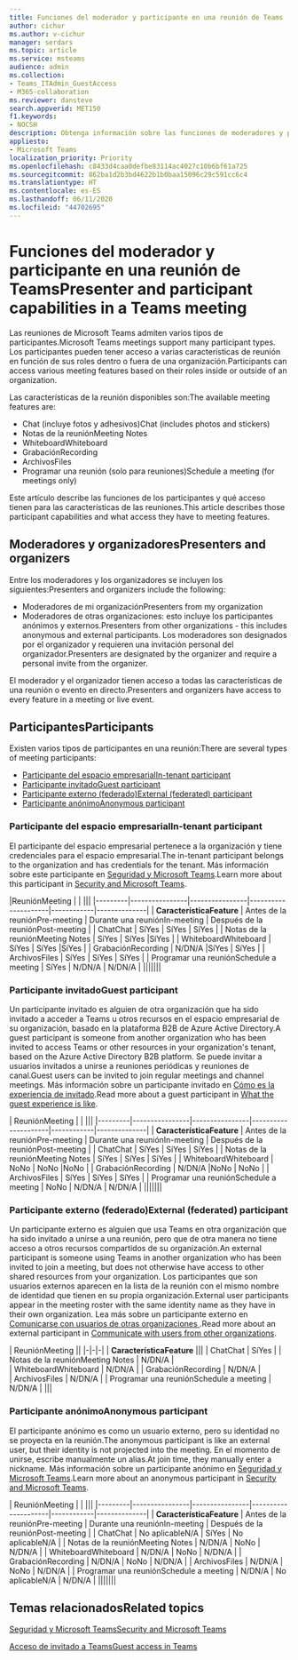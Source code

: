 ```yaml
---
title: Funciones del moderador y participante en una reunión de Teams
author: cichur
ms.author: v-cichur
manager: serdars
ms.topic: article
ms.service: msteams
audience: admin
ms.collection:
- Teams_ITAdmin_GuestAccess
- M365-collaboration
ms.reviewer: dansteve
search.appverid: MET150
f1.keywords:
- NOCSH
description: Obtenga información sobre las funciones de moderadores y participantes en una reunión de Teams.
appliesto:
- Microsoft Teams
localization_priority: Priority
ms.openlocfilehash: c8433d4caa0defbe83114ac4027c10b6bf61a725
ms.sourcegitcommit: 862ba1d2b3bd4622b1b0baa15096c29c591cc6c4
ms.translationtype: HT
ms.contentlocale: es-ES
ms.lasthandoff: 06/11/2020
ms.locfileid: "44702695"
---
```

<a name="presenter-and-participant-capabilities-in-a-teams-meeting"></a><span data-ttu-id="7d216-103">Funciones del moderador y participante en una reunión de Teams</span><span class="sxs-lookup"><span data-stu-id="7d216-103">Presenter and participant capabilities in a Teams meeting</span></span>
======================================================

<span data-ttu-id="7d216-104">Las reuniones de Microsoft Teams admiten varios tipos de participantes.</span><span class="sxs-lookup"><span data-stu-id="7d216-104">Microsoft Teams meetings support many participant types.</span></span> <span data-ttu-id="7d216-105">Los participantes pueden tener acceso a varias características de reunión en función de sus roles dentro o fuera de una organización.</span><span class="sxs-lookup"><span data-stu-id="7d216-105">Participants can access various meeting features based on their roles inside or outside of an organization.</span></span>

<span data-ttu-id="7d216-106">Las características de la reunión disponibles son:</span><span class="sxs-lookup"><span data-stu-id="7d216-106">The available meeting features are:</span></span>

- <span data-ttu-id="7d216-107">Chat (incluye fotos y adhesivos)</span><span class="sxs-lookup"><span data-stu-id="7d216-107">Chat (includes photos and stickers)</span></span>
- <span data-ttu-id="7d216-108">Notas de la reunión</span><span class="sxs-lookup"><span data-stu-id="7d216-108">Meeting Notes</span></span>
- <span data-ttu-id="7d216-109">Whiteboard</span><span class="sxs-lookup"><span data-stu-id="7d216-109">Whiteboard</span></span>
- <span data-ttu-id="7d216-110">Grabación</span><span class="sxs-lookup"><span data-stu-id="7d216-110">Recording</span></span>
- <span data-ttu-id="7d216-111">Archivos</span><span class="sxs-lookup"><span data-stu-id="7d216-111">Files</span></span>
- <span data-ttu-id="7d216-112">Programar una reunión (solo para reuniones)</span><span class="sxs-lookup"><span data-stu-id="7d216-112">Schedule a meeting (for meetings only)</span></span>

<span data-ttu-id="7d216-113">Este artículo describe las funciones de los participantes y qué acceso tienen para las características de las reuniones.</span><span class="sxs-lookup"><span data-stu-id="7d216-113">This article describes those participant capabilities and what access they have to meeting features.</span></span>

## <a name="presenters-and-organizers"></a><span data-ttu-id="7d216-114">Moderadores y organizadores</span><span class="sxs-lookup"><span data-stu-id="7d216-114">Presenters and organizers</span></span>

<span data-ttu-id="7d216-115">Entre los moderadores y los organizadores se incluyen los siguientes:</span><span class="sxs-lookup"><span data-stu-id="7d216-115">Presenters and organizers include the following:</span></span>

- <span data-ttu-id="7d216-116">Moderadores de mi organización</span><span class="sxs-lookup"><span data-stu-id="7d216-116">Presenters from my organization</span></span>
- <span data-ttu-id="7d216-117">Moderadores de otras organizaciones: esto incluye los participantes anónimos y externos.</span><span class="sxs-lookup"><span data-stu-id="7d216-117">Presenters from other organizations - this includes anonymous and external participants.</span></span> <span data-ttu-id="7d216-118">Los moderadores son designados por el organizador y requieren una invitación personal del organizador.</span><span class="sxs-lookup"><span data-stu-id="7d216-118">Presenters are designated by the organizer and require a personal invite from the organizer.</span></span>

<span data-ttu-id="7d216-119">El moderador y el organizador tienen acceso a todas las características de una reunión o evento en directo.</span><span class="sxs-lookup"><span data-stu-id="7d216-119">Presenters and organizers have access to every feature in a meeting or live event.</span></span>

## <a name="participants"></a><span data-ttu-id="7d216-120">Participantes</span><span class="sxs-lookup"><span data-stu-id="7d216-120">Participants</span></span>

<span data-ttu-id="7d216-121">Existen varios tipos de participantes en una reunión:</span><span class="sxs-lookup"><span data-stu-id="7d216-121">There are several types of meeting participants:</span></span>

- [<span data-ttu-id="7d216-122">Participante del espacio empresarial</span><span class="sxs-lookup"><span data-stu-id="7d216-122">In-tenant participant</span></span>](#in-tenant-participant)
- [<span data-ttu-id="7d216-123">Participante invitado</span><span class="sxs-lookup"><span data-stu-id="7d216-123">Guest participant</span></span>](#guest-participant)
- [<span data-ttu-id="7d216-124">Participante externo (federado)</span><span class="sxs-lookup"><span data-stu-id="7d216-124">External (federated) participant</span></span>](#external-federated-participant)
- [<span data-ttu-id="7d216-125">Participante anónimo</span><span class="sxs-lookup"><span data-stu-id="7d216-125">Anonymous participant</span></span>](#anonymous-participant)

### <a name="in-tenant-participant"></a><span data-ttu-id="7d216-126">Participante del espacio empresarial</span><span class="sxs-lookup"><span data-stu-id="7d216-126">In-tenant participant</span></span>

<span data-ttu-id="7d216-127">El participante del espacio empresarial pertenece a la organización y tiene credenciales para el espacio empresarial.</span><span class="sxs-lookup"><span data-stu-id="7d216-127">The in-tenant participant belongs to the organization and has credentials for the tenant.</span></span> <span data-ttu-id="7d216-128">Más información sobre este participante en [Seguridad y Microsoft Teams](teams-security-guide.md#participant-types).</span><span class="sxs-lookup"><span data-stu-id="7d216-128">Learn more about this participant in [Security and Microsoft Teams](teams-security-guide.md#participant-types).</span></span>

|<span data-ttu-id="7d216-129">Reunión</span><span class="sxs-lookup"><span data-stu-id="7d216-129">Meeting</span></span>  |  | |||
|---------|----------------|----------------|---------------------|------------|--------------|
| <span data-ttu-id="7d216-130">**Característica**</span><span class="sxs-lookup"><span data-stu-id="7d216-130">**Feature**</span></span>        | <span data-ttu-id="7d216-131">Antes de la reunión</span><span class="sxs-lookup"><span data-stu-id="7d216-131">Pre-meeting</span></span> | <span data-ttu-id="7d216-132">Durante una reunión</span><span class="sxs-lookup"><span data-stu-id="7d216-132">In-meeting</span></span> | <span data-ttu-id="7d216-133">Después de la reunión</span><span class="sxs-lookup"><span data-stu-id="7d216-133">Post-meeting</span></span> |
| <span data-ttu-id="7d216-134">Chat</span><span class="sxs-lookup"><span data-stu-id="7d216-134">Chat</span></span> | <span data-ttu-id="7d216-135">Sí</span><span class="sxs-lookup"><span data-stu-id="7d216-135">Yes</span></span> | <span data-ttu-id="7d216-136">Sí</span><span class="sxs-lookup"><span data-stu-id="7d216-136">Yes</span></span> | <span data-ttu-id="7d216-137">Sí</span><span class="sxs-lookup"><span data-stu-id="7d216-137">Yes</span></span> |
| <span data-ttu-id="7d216-138">Notas de la reunión</span><span class="sxs-lookup"><span data-stu-id="7d216-138">Meeting Notes</span></span> | <span data-ttu-id="7d216-139">Sí</span><span class="sxs-lookup"><span data-stu-id="7d216-139">Yes</span></span> | <span data-ttu-id="7d216-140">Sí</span><span class="sxs-lookup"><span data-stu-id="7d216-140">Yes</span></span> |<span data-ttu-id="7d216-141">Sí</span><span class="sxs-lookup"><span data-stu-id="7d216-141">Yes</span></span> |
| <span data-ttu-id="7d216-142">Whiteboard</span><span class="sxs-lookup"><span data-stu-id="7d216-142">Whiteboard</span></span> | <span data-ttu-id="7d216-143">Sí</span><span class="sxs-lookup"><span data-stu-id="7d216-143">Yes</span></span> | <span data-ttu-id="7d216-144">Sí</span><span class="sxs-lookup"><span data-stu-id="7d216-144">Yes</span></span> |<span data-ttu-id="7d216-145">Sí</span><span class="sxs-lookup"><span data-stu-id="7d216-145">Yes</span></span> |
| <span data-ttu-id="7d216-146">Grabación</span><span class="sxs-lookup"><span data-stu-id="7d216-146">Recording</span></span> | <span data-ttu-id="7d216-147">N/D</span><span class="sxs-lookup"><span data-stu-id="7d216-147">N/A</span></span> |<span data-ttu-id="7d216-148">Sí</span><span class="sxs-lookup"><span data-stu-id="7d216-148">Yes</span></span> | <span data-ttu-id="7d216-149">Sí</span><span class="sxs-lookup"><span data-stu-id="7d216-149">Yes</span></span> |
| <span data-ttu-id="7d216-150">Archivos</span><span class="sxs-lookup"><span data-stu-id="7d216-150">Files</span></span> | <span data-ttu-id="7d216-151">Sí</span><span class="sxs-lookup"><span data-stu-id="7d216-151">Yes</span></span> | <span data-ttu-id="7d216-152">Sí</span><span class="sxs-lookup"><span data-stu-id="7d216-152">Yes</span></span> | <span data-ttu-id="7d216-153">Sí</span><span class="sxs-lookup"><span data-stu-id="7d216-153">Yes</span></span> |
| <span data-ttu-id="7d216-154">Programar una reunión</span><span class="sxs-lookup"><span data-stu-id="7d216-154">Schedule a meeting</span></span> | <span data-ttu-id="7d216-155">Sí</span><span class="sxs-lookup"><span data-stu-id="7d216-155">Yes</span></span> | <span data-ttu-id="7d216-156">N/D</span><span class="sxs-lookup"><span data-stu-id="7d216-156">N/A</span></span> | <span data-ttu-id="7d216-157">N/D</span><span class="sxs-lookup"><span data-stu-id="7d216-157">N/A</span></span> |
|||||||

### <a name="guest-participant"></a><span data-ttu-id="7d216-158">Participante invitado</span><span class="sxs-lookup"><span data-stu-id="7d216-158">Guest participant</span></span>

<span data-ttu-id="7d216-159">Un participante invitado es alguien de otra organización que ha sido invitado a acceder a Teams u otros recursos en el espacio empresarial de su organización, basado en la plataforma B2B de Azure Active Directory.</span><span class="sxs-lookup"><span data-stu-id="7d216-159">A guest participant is someone from another organization who has been invited to access Teams or other resources in your organization's tenant, based on the Azure Active Directory B2B platform.</span></span> <span data-ttu-id="7d216-160">Se puede invitar a usuarios invitados a unirse a reuniones periódicas y reuniones de canal.</span><span class="sxs-lookup"><span data-stu-id="7d216-160">Guest users can be invited to join regular meetings and channel meetings.</span></span> <span data-ttu-id="7d216-161">Más información sobre un participante invitado en [Cómo es la experiencia de invitado](guest-experience.md#comparison-of-team-member-and-guest-capabilities).</span><span class="sxs-lookup"><span data-stu-id="7d216-161">Read more about a guest participant in [What the guest experience is like](guest-experience.md#comparison-of-team-member-and-guest-capabilities).</span></span>

| <span data-ttu-id="7d216-162">Reunión</span><span class="sxs-lookup"><span data-stu-id="7d216-162">Meeting</span></span> |  | |||
|---------|----------------|----------------|---------------------|------------|--------------|
| <span data-ttu-id="7d216-163">**Característica**</span><span class="sxs-lookup"><span data-stu-id="7d216-163">**Feature**</span></span>        | <span data-ttu-id="7d216-164">Antes de la reunión</span><span class="sxs-lookup"><span data-stu-id="7d216-164">Pre-meeting</span></span> | <span data-ttu-id="7d216-165">Durante una reunión</span><span class="sxs-lookup"><span data-stu-id="7d216-165">In-meeting</span></span> | <span data-ttu-id="7d216-166">Después de la reunión</span><span class="sxs-lookup"><span data-stu-id="7d216-166">Post-meeting</span></span> |
| <span data-ttu-id="7d216-167">Chat</span><span class="sxs-lookup"><span data-stu-id="7d216-167">Chat</span></span> | <span data-ttu-id="7d216-168">Sí</span><span class="sxs-lookup"><span data-stu-id="7d216-168">Yes</span></span> | <span data-ttu-id="7d216-169">Sí</span><span class="sxs-lookup"><span data-stu-id="7d216-169">Yes</span></span> | <span data-ttu-id="7d216-170">Sí</span><span class="sxs-lookup"><span data-stu-id="7d216-170">Yes</span></span> |
| <span data-ttu-id="7d216-171">Notas de la reunión</span><span class="sxs-lookup"><span data-stu-id="7d216-171">Meeting Notes</span></span> | <span data-ttu-id="7d216-172">Sí</span><span class="sxs-lookup"><span data-stu-id="7d216-172">Yes</span></span> | <span data-ttu-id="7d216-173">Sí</span><span class="sxs-lookup"><span data-stu-id="7d216-173">Yes</span></span> | <span data-ttu-id="7d216-174">Sí</span><span class="sxs-lookup"><span data-stu-id="7d216-174">Yes</span></span> |
| <span data-ttu-id="7d216-175">Whiteboard</span><span class="sxs-lookup"><span data-stu-id="7d216-175">Whiteboard</span></span> | <span data-ttu-id="7d216-176">No</span><span class="sxs-lookup"><span data-stu-id="7d216-176">No</span></span> | <span data-ttu-id="7d216-177">No</span><span class="sxs-lookup"><span data-stu-id="7d216-177">No</span></span> |<span data-ttu-id="7d216-178">No</span><span class="sxs-lookup"><span data-stu-id="7d216-178">No</span></span> |
| <span data-ttu-id="7d216-179">Grabación</span><span class="sxs-lookup"><span data-stu-id="7d216-179">Recording</span></span> | <span data-ttu-id="7d216-180">N/D</span><span class="sxs-lookup"><span data-stu-id="7d216-180">N/A</span></span> |<span data-ttu-id="7d216-181">No</span><span class="sxs-lookup"><span data-stu-id="7d216-181">No</span></span> | <span data-ttu-id="7d216-182">No</span><span class="sxs-lookup"><span data-stu-id="7d216-182">No</span></span> |
| <span data-ttu-id="7d216-183">Archivos</span><span class="sxs-lookup"><span data-stu-id="7d216-183">Files</span></span> | <span data-ttu-id="7d216-184">Sí</span><span class="sxs-lookup"><span data-stu-id="7d216-184">Yes</span></span> | <span data-ttu-id="7d216-185">Sí</span><span class="sxs-lookup"><span data-stu-id="7d216-185">Yes</span></span> | <span data-ttu-id="7d216-186">Sí</span><span class="sxs-lookup"><span data-stu-id="7d216-186">Yes</span></span> |
| <span data-ttu-id="7d216-187">Programar una reunión</span><span class="sxs-lookup"><span data-stu-id="7d216-187">Schedule a meeting</span></span> | <span data-ttu-id="7d216-188">No</span><span class="sxs-lookup"><span data-stu-id="7d216-188">No</span></span> | <span data-ttu-id="7d216-189">N/D</span><span class="sxs-lookup"><span data-stu-id="7d216-189">N/A</span></span> | <span data-ttu-id="7d216-190">N/D</span><span class="sxs-lookup"><span data-stu-id="7d216-190">N/A</span></span> |
|||||||

### <a name="external-federated-participant"></a><span data-ttu-id="7d216-191">Participante externo (federado)</span><span class="sxs-lookup"><span data-stu-id="7d216-191">External (federated) participant</span></span>

<span data-ttu-id="7d216-192">Un participante externo es alguien que usa Teams en otra organización que ha sido invitado a unirse a una reunión, pero que de otra manera no tiene acceso a otros recursos compartidos de su organización.</span><span class="sxs-lookup"><span data-stu-id="7d216-192">An external participant is someone using Teams in another organization who has been invited to join a meeting, but does not otherwise have access to other shared resources from your organization.</span></span> <span data-ttu-id="7d216-193">Los participantes que son usuarios externos aparecen en la lista de la reunión con el mismo nombre de identidad que tienen en su propia organización.</span><span class="sxs-lookup"><span data-stu-id="7d216-193">External user participants appear in the meeting roster with the same identity name as they have in their own organization.</span></span> <span data-ttu-id="7d216-194">Lea más sobre un participante externo en [Comunicarse con usuarios de otras organizaciones ](communicate-with-users-from-other-organizations.md#external-access).</span><span class="sxs-lookup"><span data-stu-id="7d216-194">Read more about an external participant in [Communicate with users from other organizations](communicate-with-users-from-other-organizations.md#external-access).</span></span>

| <span data-ttu-id="7d216-195">Reunión</span><span class="sxs-lookup"><span data-stu-id="7d216-195">Meeting</span></span> ||
|-|-|-|
| <span data-ttu-id="7d216-196">**Característica**</span><span class="sxs-lookup"><span data-stu-id="7d216-196">**Feature**</span></span> |||
| <span data-ttu-id="7d216-197">Chat</span><span class="sxs-lookup"><span data-stu-id="7d216-197">Chat</span></span> | <span data-ttu-id="7d216-198">Sí</span><span class="sxs-lookup"><span data-stu-id="7d216-198">Yes</span></span> |
| <span data-ttu-id="7d216-199">Notas de la reunión</span><span class="sxs-lookup"><span data-stu-id="7d216-199">Meeting Notes</span></span> | <span data-ttu-id="7d216-200">N/D</span><span class="sxs-lookup"><span data-stu-id="7d216-200">N/A</span></span> |  
| <span data-ttu-id="7d216-201">Whiteboard</span><span class="sxs-lookup"><span data-stu-id="7d216-201">Whiteboard</span></span> | <span data-ttu-id="7d216-202">N/D</span><span class="sxs-lookup"><span data-stu-id="7d216-202">N/A</span></span> |
| <span data-ttu-id="7d216-203">Grabación</span><span class="sxs-lookup"><span data-stu-id="7d216-203">Recording</span></span> | <span data-ttu-id="7d216-204">N/D</span><span class="sxs-lookup"><span data-stu-id="7d216-204">N/A</span></span> |  
| <span data-ttu-id="7d216-205">Archivos</span><span class="sxs-lookup"><span data-stu-id="7d216-205">Files</span></span> | <span data-ttu-id="7d216-206">N/D</span><span class="sxs-lookup"><span data-stu-id="7d216-206">N/A</span></span> |
| <span data-ttu-id="7d216-207">Programar una reunión</span><span class="sxs-lookup"><span data-stu-id="7d216-207">Schedule a meeting</span></span> | <span data-ttu-id="7d216-208">N/D</span><span class="sxs-lookup"><span data-stu-id="7d216-208">N/A</span></span> |
|||

### <a name="anonymous-participant"></a><span data-ttu-id="7d216-209">Participante anónimo</span><span class="sxs-lookup"><span data-stu-id="7d216-209">Anonymous participant</span></span>

<span data-ttu-id="7d216-210">El participante anónimo es como un usuario externo, pero su identidad no se proyecta en la reunión.</span><span class="sxs-lookup"><span data-stu-id="7d216-210">The anonymous participant is like an external user, but their identity is not projected into the meeting.</span></span> <span data-ttu-id="7d216-211">En el momento de unirse, escribe manualmente un alias.</span><span class="sxs-lookup"><span data-stu-id="7d216-211">At join time, they manually enter a nickname.</span></span> <span data-ttu-id="7d216-212">Más información sobre un participante anónimo en [Seguridad y Microsoft Teams](teams-security-guide.md#participant-types).</span><span class="sxs-lookup"><span data-stu-id="7d216-212">Learn more about an anonymous participant in [Security and Microsoft Teams](teams-security-guide.md#participant-types).</span></span>

| <span data-ttu-id="7d216-213">Reunión</span><span class="sxs-lookup"><span data-stu-id="7d216-213">Meeting</span></span>  | | |||
|---------|----------------|----------------|---------------------|------------|--------------|
| <span data-ttu-id="7d216-214">**Característica**</span><span class="sxs-lookup"><span data-stu-id="7d216-214">**Feature**</span></span>        | <span data-ttu-id="7d216-215">Antes de la reunión</span><span class="sxs-lookup"><span data-stu-id="7d216-215">Pre-meeting</span></span> | <span data-ttu-id="7d216-216">Durante una reunión</span><span class="sxs-lookup"><span data-stu-id="7d216-216">In-meeting</span></span> | <span data-ttu-id="7d216-217">Después de la reunión</span><span class="sxs-lookup"><span data-stu-id="7d216-217">Post-meeting</span></span> |
| <span data-ttu-id="7d216-218">Chat</span><span class="sxs-lookup"><span data-stu-id="7d216-218">Chat</span></span> | <span data-ttu-id="7d216-219">No aplicable</span><span class="sxs-lookup"><span data-stu-id="7d216-219">N/A</span></span> | <span data-ttu-id="7d216-220">Sí</span><span class="sxs-lookup"><span data-stu-id="7d216-220">Yes</span></span> | <span data-ttu-id="7d216-221">No aplicable</span><span class="sxs-lookup"><span data-stu-id="7d216-221">N/A</span></span> |
| <span data-ttu-id="7d216-222">Notas de la reunión</span><span class="sxs-lookup"><span data-stu-id="7d216-222">Meeting Notes</span></span> | <span data-ttu-id="7d216-223">N/D</span><span class="sxs-lookup"><span data-stu-id="7d216-223">N/A</span></span> | <span data-ttu-id="7d216-224">No</span><span class="sxs-lookup"><span data-stu-id="7d216-224">No</span></span> | <span data-ttu-id="7d216-225">N/D</span><span class="sxs-lookup"><span data-stu-id="7d216-225">N/A</span></span> |
| <span data-ttu-id="7d216-226">Whiteboard</span><span class="sxs-lookup"><span data-stu-id="7d216-226">Whiteboard</span></span> | <span data-ttu-id="7d216-227">N/D</span><span class="sxs-lookup"><span data-stu-id="7d216-227">N/A</span></span> | <span data-ttu-id="7d216-228">No</span><span class="sxs-lookup"><span data-stu-id="7d216-228">No</span></span> | <span data-ttu-id="7d216-229">N/D</span><span class="sxs-lookup"><span data-stu-id="7d216-229">N/A</span></span> |
| <span data-ttu-id="7d216-230">Grabación</span><span class="sxs-lookup"><span data-stu-id="7d216-230">Recording</span></span> | <span data-ttu-id="7d216-231">N/D</span><span class="sxs-lookup"><span data-stu-id="7d216-231">N/A</span></span> | <span data-ttu-id="7d216-232">No</span><span class="sxs-lookup"><span data-stu-id="7d216-232">No</span></span> | <span data-ttu-id="7d216-233">N/D</span><span class="sxs-lookup"><span data-stu-id="7d216-233">N/A</span></span> |
| <span data-ttu-id="7d216-234">Archivos</span><span class="sxs-lookup"><span data-stu-id="7d216-234">Files</span></span> | <span data-ttu-id="7d216-235">N/D</span><span class="sxs-lookup"><span data-stu-id="7d216-235">N/A</span></span> | <span data-ttu-id="7d216-236">No</span><span class="sxs-lookup"><span data-stu-id="7d216-236">No</span></span> | <span data-ttu-id="7d216-237">N/D</span><span class="sxs-lookup"><span data-stu-id="7d216-237">N/A</span></span> |
| <span data-ttu-id="7d216-238">Programar una reunión</span><span class="sxs-lookup"><span data-stu-id="7d216-238">Schedule a meeting</span></span> | <span data-ttu-id="7d216-239">N/D</span><span class="sxs-lookup"><span data-stu-id="7d216-239">N/A</span></span> | <span data-ttu-id="7d216-240">No aplicable</span><span class="sxs-lookup"><span data-stu-id="7d216-240">N/A</span></span> | <span data-ttu-id="7d216-241">N/D</span><span class="sxs-lookup"><span data-stu-id="7d216-241">N/A</span></span> |
|||||||

## <a name="related-topics"></a><span data-ttu-id="7d216-242">Temas relacionados</span><span class="sxs-lookup"><span data-stu-id="7d216-242">Related topics</span></span>

[<span data-ttu-id="7d216-243">Seguridad y Microsoft Teams</span><span class="sxs-lookup"><span data-stu-id="7d216-243">Security and Microsoft Teams</span></span>](teams-security-guide.md)

[<span data-ttu-id="7d216-244">Acceso de invitado a Teams</span><span class="sxs-lookup"><span data-stu-id="7d216-244">Guest access in Teams</span></span>](guest-access.md)
